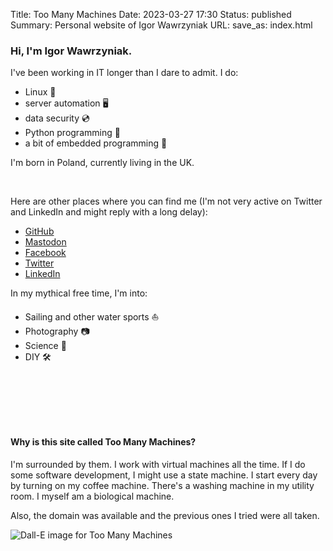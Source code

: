 Title: Too Many Machines
Date: 2023-03-27 17:30
Status: published
Summary: Personal website of Igor Wawrzyniak
URL:
save_as: index.html


### Hi, I'm Igor Wawrzyniak. 
I've been working in IT longer than I dare to admit. I do:

- Linux 🐧
- server automation 🖥️
- data security 💿
- Python programming 🐍
- a bit of embedded programming 🤖

I'm born in Poland, currently living in the UK. 

&nbsp; 


Here are other places where you can find me (I'm not very active on Twitter and LinkedIn and might reply with a long delay):

- [GitHub](https://github.com/igorwaw)
- [Mastodon](https://fosstodon.org/@igorw)
- [Facebook](https://www.facebook.com/igor.wawrzyniak.31)
- [Twitter](https://twitter.com/igorwaw)
- [LinkedIn](https://www.linkedin.com/in/igorwawrzyniak)


In my mythical free time, I'm into:

- Sailing and other water sports ⛵
- Photography 📷
- Science 🔭
- DIY 🛠️

&nbsp; 

&nbsp; 

&nbsp; 


#### Why is this site called Too Many Machines?

I'm surrounded by them. I work with virtual machines all the time. If I do some software development, I might use a state machine. I start every day by turning on my coffee machine. There's a  washing machine in my utility room. I myself am a biological machine. 

Also, the domain was available and the previous ones I tried were all taken.

![Dall-E image for Too Many Machines]({static}/images/dalle-machines2.png)

